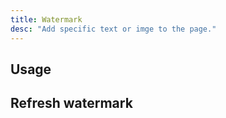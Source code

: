 ```yaml
---
title: Watermark
desc: "Add specific text or imge to the page."
---
```


## Usage

<masa-example file="Examples.labs.watermark.Usage"></masa-example>

## Refresh watermark

<masa-example file="Examples.labs.watermark.RefreshWatermark"></masa-example>
